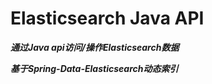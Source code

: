 # Elasticsearch Java API
***通过Java api访问/操作Elasticsearch数据***

***基于Spring-Data-Elasticsearch动态索引***